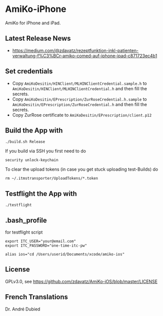 AmiKo-iPhone
============

AmiKo for iPhone and iPad.

## Latest Release News
* https://medium.com/@zdavatz/rezeptfunktion-inkl-patienten-verwaltung-f%C3%BCr-amiko-comed-auf-iphone-ipad-c871723ec4b1

## Set credentials

- Copy `AmiKoDesitin/HINClient/MLHINClientCredential.sample.h` to `AmiKoDesitin/HINClient/MLHINClientCredential.h` and then fill the secrets.
- Copy `AmiKoDesitin/EPrescription/ZurRoseCredential.h.sample` to `AmiKoDesitin/EPrescription/ZurRoseCredential.h` and then fill the secrets.
- Copy ZurRose certificate to `AmiKoDesitin/EPrescription/client.p12`

## Build the App with
```
./build.sh Release
```

If you build via SSH you first need to do
```
security unlock-keychain
```

To clear the upload tokens (in case you get stuck uploading test-Builds) do
```
rm ~/.itmstransporter/UploadTokens/*.token
```

## Testflight the App with
```
./testflight
```

## .bash_profile
for testflight script
```
export ITC_USER="your@email.com"
export ITC_PASSWORD="one-time-itc-pw"

alias ios="cd /Users/userid/Documents/xcode/amiko-ios"
```

## License
GPLv3.0, see https://github.com/zdavatz/AmiKo-iOS/blob/master/LICENSE

## French Translations
Dr. André Dubied
